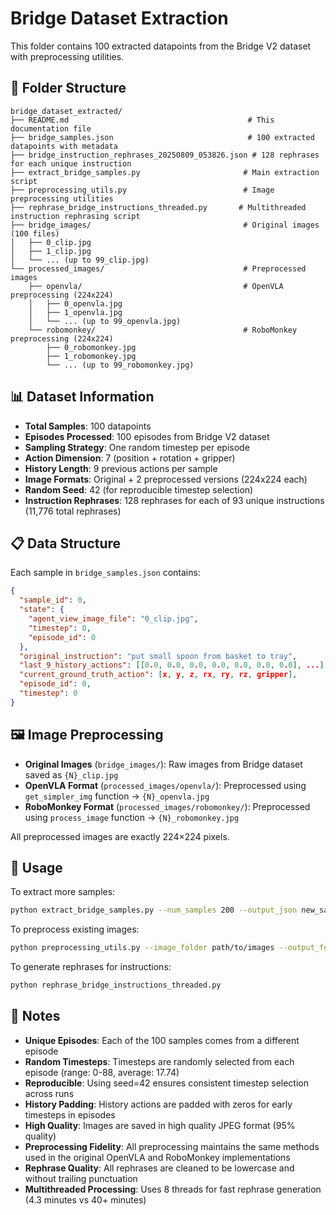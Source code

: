 # Bridge Dataset Extraction

This folder contains 100 extracted datapoints from the Bridge V2 dataset with preprocessing utilities.

## 📁 Folder Structure

```
bridge_dataset_extracted/
├── README.md                                        # This documentation file
├── bridge_samples.json                              # 100 extracted datapoints with metadata
├── bridge_instruction_rephrases_20250809_053826.json # 128 rephrases for each unique instruction
├── extract_bridge_samples.py                       # Main extraction script
├── preprocessing_utils.py                          # Image preprocessing utilities
├── rephrase_bridge_instructions_threaded.py       # Multithreaded instruction rephrasing script
├── bridge_images/                                  # Original images (100 files)
│   ├── 0_clip.jpg
│   ├── 1_clip.jpg
│   └── ... (up to 99_clip.jpg)
└── processed_images/                               # Preprocessed images
    ├── openvla/                                    # OpenVLA preprocessing (224x224)
    │   ├── 0_openvla.jpg
    │   ├── 1_openvla.jpg
    │   └── ... (up to 99_openvla.jpg)
    └── robomonkey/                                 # RoboMonkey preprocessing (224x224)
        ├── 0_robomonkey.jpg
        ├── 1_robomonkey.jpg
        └── ... (up to 99_robomonkey.jpg)
```

## 📊 Dataset Information

- **Total Samples**: 100 datapoints
- **Episodes Processed**: 100 episodes from Bridge V2 dataset
- **Sampling Strategy**: One random timestep per episode
- **Action Dimension**: 7 (position + rotation + gripper)
- **History Length**: 9 previous actions per sample
- **Image Formats**: Original + 2 preprocessed versions (224x224 each)
- **Random Seed**: 42 (for reproducible timestep selection)
- **Instruction Rephrases**: 128 rephrases for each of 93 unique instructions (11,776 total rephrases)

## 📋 Data Structure

Each sample in `bridge_samples.json` contains:

```json
{
  "sample_id": 0,
  "state": {
    "agent_view_image_file": "0_clip.jpg",
    "timestep": 0,
    "episode_id": 0
  },
  "original_instruction": "put small spoon from basket to tray",
  "last_9_history_actions": [[0.0, 0.0, 0.0, 0.0, 0.0, 0.0, 0.0], ...],
  "current_ground_truth_action": [x, y, z, rx, ry, rz, gripper],
  "episode_id": 0,
  "timestep": 0
}
```

## 🖼️ Image Preprocessing

- **Original Images** (`bridge_images/`): Raw images from Bridge dataset saved as `{N}_clip.jpg`
- **OpenVLA Format** (`processed_images/openvla/`): Preprocessed using `get_simpler_img` function → `{N}_openvla.jpg`
- **RoboMonkey Format** (`processed_images/robomonkey/`): Preprocessed using `process_image` function → `{N}_robomonkey.jpg`

All preprocessed images are exactly 224×224 pixels.

## 🚀 Usage

To extract more samples:
```bash
python extract_bridge_samples.py --num_samples 200 --output_json new_samples.json
```

To preprocess existing images:
```bash
python preprocessing_utils.py --image_folder path/to/images --output_folder path/to/output
```

To generate rephrases for instructions:
```bash
python rephrase_bridge_instructions_threaded.py
```

## 📝 Notes

- **Unique Episodes**: Each of the 100 samples comes from a different episode
- **Random Timesteps**: Timesteps are randomly selected from each episode (range: 0-88, average: 17.74)
- **Reproducible**: Using seed=42 ensures consistent timestep selection across runs
- **History Padding**: History actions are padded with zeros for early timesteps in episodes
- **High Quality**: Images are saved in high quality JPEG format (95% quality)
- **Preprocessing Fidelity**: All preprocessing maintains the same methods used in the original OpenVLA and RoboMonkey implementations
- **Rephrase Quality**: All rephrases are cleaned to be lowercase and without trailing punctuation
- **Multithreaded Processing**: Uses 8 threads for fast rephrase generation (4.3 minutes vs 40+ minutes)

